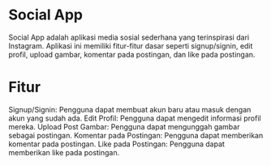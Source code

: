 <h1>Social App</h1>
Social App adalah aplikasi media sosial sederhana yang terinspirasi dari Instagram. Aplikasi ini memiliki fitur-fitur dasar seperti signup/signin, edit profil, upload gambar, komentar pada postingan, dan like pada postingan.

<h1>Fitur</h1>
Signup/Signin: Pengguna dapat membuat akun baru atau masuk dengan akun yang sudah ada.
Edit Profil: Pengguna dapat mengedit informasi profil mereka.
Upload Post Gambar: Pengguna dapat mengunggah gambar sebagai postingan.
Komentar pada Postingan: Pengguna dapat memberikan komentar pada postingan.
Like pada Postingan: Pengguna dapat memberikan like pada postingan.
